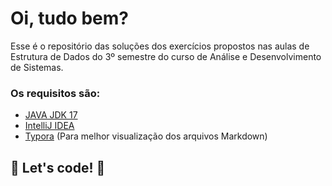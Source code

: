 # Oi, tudo bem? 

Esse é o repositório das soluções dos exercícios propostos nas aulas de Estrutura de Dados do 3º semestre do curso de Análise e Desenvolvimento de Sistemas.

### Os requisitos são:

* [JAVA JDK 17](https://www.oracle.com/java/technologies/downloads/#java17)
* [IntelliJ IDEA](https://www.jetbrains.com/idea/download/?source=google&medium=cpc&campaign=395433263&term=intellij+IDEA&content=&section=windows)
* [Typora](https://typora.br.uptodown.com/windows/download) (Para melhor visualização dos arquivos Markdown)

## 🚀 Let's code! 🚀
